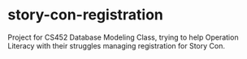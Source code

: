 # story-con-registration
Project for CS452 Database Modeling Class, trying to help Operation Literacy with their struggles managing registration for Story Con.
